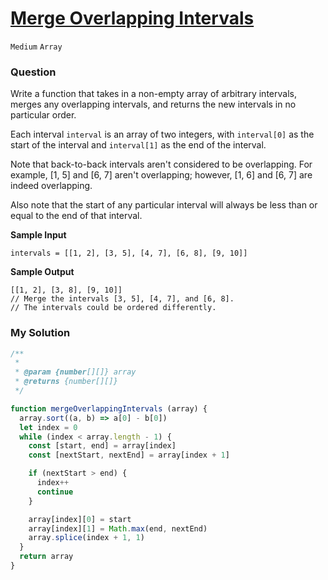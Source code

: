 # [Merge Overlapping Intervals](https://www.algoexpert.io/questions/merge-overlapping-intervals)

`Medium` `Array`

### Question
Write a function that takes in a non-empty array of arbitrary intervals, merges any overlapping intervals, and returns the new intervals in no particular order.

Each interval `interval` is an array of two integers, with `interval[0]` as the start of the interval and `interval[1]` as the end of the interval.

Note that back-to-back intervals aren't considered to be overlapping. For example, [1, 5] and [6, 7] aren't overlapping; however, [1, 6] and [6, 7] are indeed overlapping.

Also note that the start of any particular interval will always be less than or equal to the end of that interval.

**Sample Input**
```
intervals = [[1, 2], [3, 5], [4, 7], [6, 8], [9, 10]]
```

**Sample Output**
```
[[1, 2], [3, 8], [9, 10]]
// Merge the intervals [3, 5], [4, 7], and [6, 8].
// The intervals could be ordered differently.
```

### My Solution
```js
/**
 * 
 * @param {number[][]} array
 * @returns {number[][]}
 */

function mergeOverlappingIntervals (array) {
  array.sort((a, b) => a[0] - b[0])
  let index = 0
  while (index < array.length - 1) {
    const [start, end] = array[index]
    const [nextStart, nextEnd] = array[index + 1]

    if (nextStart > end) {
      index++
      continue
    }

    array[index][0] = start
    array[index][1] = Math.max(end, nextEnd)
    array.splice(index + 1, 1)
  }
  return array
}

```
